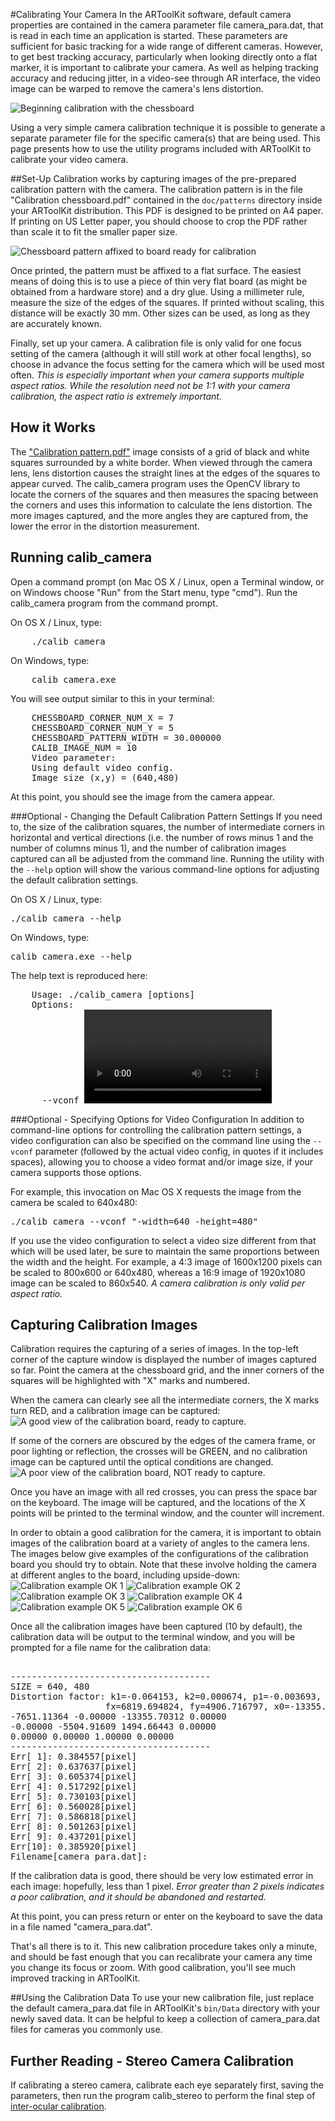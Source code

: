#Calibrating Your Camera
In the ARToolKit software, default camera properties are contained in the camera parameter file camera_para.dat, that is read in each time an application is started. These parameters are sufficient for basic tracking for a wide range of different cameras. However, to get best tracking accuracy, particularly when looking directly onto a flat marker, it is important to calibrate your camera. As well as helping tracking accuracy and reducing jitter, in a video-see through AR interface, the video image can be warped to remove the camera's lens distortion.

![Beginning calibration with the chessboard][Beginning_calibration_with_the_chessboard]

Using a very simple camera calibration technique it is possible to generate a separate parameter file for the specific camera(s) that are being used. This page presents how to use the utility programs included with ARToolKit to calibrate your video camera.

##Set-Up
Calibration works by capturing images of the pre-prepared calibration pattern with the camera. The calibration pattern is in the file "Calibration chessboard.pdf" contained in the `doc/patterns` directory inside your ARToolKit distribution. This PDF is designed to be printed on A4 paper. If printing on US Letter paper, you should choose to crop the PDF rather than scale it to fit the smaller paper size.

![Chessboard pattern affixed to board ready for calibration][Chessboard_ready_for_calibration]

Once printed, the pattern must be affixed to a flat surface. The easiest means of doing this is to use a piece of thin very flat board (as might be obtained from a hardware store) and a dry glue. Using a millimeter rule, measure the size of the edges of the squares. If printed without scaling, this distance will be exactly 30 mm. Other sizes can be used, as long as they are accurately known.

Finally, set up your camera. A calibration file is only valid for one focus setting of the camera (although it will still work at other focal lengths), so choose in advance the focus setting for the camera which will be used most often. *This is especially important when your camera supports multiple aspect ratios. While the resolution need not be 1:1 with your camera calibration, the aspect ratio is extremely important.*

## How it Works
The ["Calibration pattern.pdf"][2] image consists of a grid of black and white squares surrounded by a white border. When viewed through the camera lens, lens distortion causes the straight lines at the edges of the squares to appear curved. The calib_camera program uses the OpenCV library to locate the corners of the squares and then measures the spacing between the corners and uses this information to calculate the lens distortion. The more images captured, and the more angles they are captured from, the lower the error in the distortion measurement.

## Running calib_camera
Open a command prompt (on Mac OS X / Linux, open a Terminal window, or on Windows choose "Run" from the Start menu, type "cmd"). Run the calib_camera program from the command prompt.

On OS X / Linux, type:
<pre>
    ./calib_camera
</pre>

On Windows, type:
<pre>
    calib_camera.exe
</pre>

You will see output similar to this in your terminal:
<pre>
    CHESSBOARD_CORNER_NUM_X = 7
    CHESSBOARD_CORNER_NUM_Y = 5
    CHESSBOARD_PATTERN_WIDTH = 30.000000
    CALIB_IMAGE_NUM = 10
    Video parameter:
    Using default video config.
    Image size (x,y) = (640,480)
</pre>

At this point, you should see the image from the camera appear.

###Optional - Changing the Default Calibration Pattern Settings
If you need to, the size of the calibration squares, the number of intermediate corners in horizontal and vertical directions (i.e. the number of rows minus 1 and the number of columns minus 1), and the number of calibration images captured can all be adjusted from the command line. Running the utility with the `--help` option will show the various command-line options for adjusting the default calibration settings.

On OS X / Linux, type:
<pre>
./calib_camera --help
</pre>

On Windows, type:
<pre>
calib_camera.exe --help
</pre>

The help text is reproduced here:
<pre>
    Usage: ./calib_camera [options]
    Options:
      --vconf <video parameter for the camera>
      -cornerx=n: specify the number of corners on chessboard in X direction.
      -cornery=n: specify the number of corners on chessboard in Y direction.
      -imagenum=n: specify the number of images captured for calibration.
      -pattwidth=n: specify the square width in the chessbaord.
      -h -help --help: show this message
</pre>

###Optional - Specifying Options for Video Configuration
In addition to command-line options for controlling the calibration pattern settings, a video configuration can also be specified on the command line using the `--vconf` parameter (followed by the actual video config, in quotes if it includes spaces), allowing you to choose a video format and/or image size, if your camera supports those options.

For example, this invocation on Mac OS X requests the image from the camera be scaled to 640x480:
<pre>
./calib_camera --vconf "-width=640 -height=480"
</pre>

If you use the video configuration to select a video size different from that which will be used later, be sure to maintain the same proportions between the width and the height. For example, a 4:3 image of 1600x1200 pixels can be scaled to 800x600 or 640x480, whereas a 16:9 image of 1920x1080 image can be scaled to 860x540. *A camera calibration is only valid per aspect ratio.*

## Capturing Calibration Images
Calibration requires the capturing of a series of images. In the top-left corner of the capture window is displayed the number of images captured so far. Point the camera at the chessboard grid, and the inner corners of the squares will be highlighted with "X" marks and numbered.

When the camera can clearly see all the intermediate corners, the X marks turn RED, and a calibration image can be captured:
![A good view of the calibration board, ready to capture.][Calibration_example_OK_1]

If some of the corners are obscured by the edges of the camera frame, or poor lighting or reflection, the crosses will be GREEN, and no calibration image can be captured until the optical conditions are changed.
![A poor view of the calibration board, NOT ready to capture.][Calibration_example_not_OK]

Once you have an image with all red crosses, you can press the space bar on the keyboard. The image will be captured, and the locations of the X points will be printed to the terminal window, and the counter will increment.

In order to obtain a good calibration for the camera, it is important to obtain images of the calibration board at a variety of angles to the camera lens. The images below give examples of the configurations of the calibration board you should try to obtain. Note that these involve holding the camera at different angles to the board, including upside-down:
![Calibration example OK 1][example OK 1]
![Calibration example OK 2][example OK 2]
![Calibration example OK 3][example OK 3]
![Calibration example OK 4][example OK 4]
![Calibration example OK 5][example OK 5]
![Calibration example OK 6][example OK 6]

Once all the calibration images have been captured (10 by default), the calibration data will be output to the terminal window, and you will be prompted for a file name for the calibration data:

<pre>

--------------------------------------
SIZE = 640, 480
Distortion factor: k1=-0.064153, k2=0.000674, p1=-0.003693, p2=-0.011219
                  fx=6819.694824, fy=4906.716797, x0=-13355.703125, y0=1494.664429, s=-0.891334
-7651.11364 -0.00000 -13355.70312 0.00000
-0.00000 -5504.91609 1494.66443 0.00000
0.00000 0.00000 1.00000 0.00000
--------------------------------------
Err[ 1]: 0.384557[pixel]
Err[ 2]: 0.637637[pixel]
Err[ 3]: 0.605374[pixel]
Err[ 4]: 0.517292[pixel]
Err[ 5]: 0.730103[pixel]
Err[ 6]: 0.560028[pixel]
Err[ 7]: 0.586818[pixel]
Err[ 8]: 0.501263[pixel]
Err[ 9]: 0.437201[pixel]
Err[10]: 0.385920[pixel]
Filename[camera_para.dat]:
</pre>

If the calibration data is good, there should be very low estimated error in each image: hopefully, less than 1 pixel. *Error greater than 2 pixels indicates a poor calibration, and it should be abandoned and restarted.*

At this point, you can press return or enter on the keyboard to save the data in a file named "camera_para.dat".

That's all there is to it. This new calibration procedure takes only a minute, and should be fast enough that you can recalibrate your camera any time you change its focus or zoom. With good calibration, you'll see much improved tracking in ARToolKit.

##Using the Calibration Data
To use your new calibration file, just replace the default camera_para.dat file in ARToolKit's `bin/Data` directory with your newly saved data. It can be helpful to keep a collection of camera_para.dat files for cameras you commonly use.

## Further Reading - Stereo Camera Calibration
If calibrating a stereo camera, calibrate each eye separately first, saving the parameters, then run the program calib_stereo to perform the final step of [inter-ocular calibration][3].

[2]: /Calibration_chessboard.pdf
[3]: 8_Advanced_Topics:config_camera_stereo_tracking

[Beginning_calibration_with_the_chessboard]: :beginning_calibration_with_the_chessboard_1.jpg
[Chessboard_ready_for_calibration]: :chessboard_ready_for_calibration_1.jpg
[Calibration_example_OK_1]: :calibration_example_ok_1_1.jpg
[Calibration_example_not_OK]: :calibration_example_not_ok_1.jpg
[example OK 1]: :calibration_example_ok_1_1.jpg
[example OK 2]: :calibration_example_ok_2_1.jpg
[example OK 3]: :calibration_example_ok_3_1.jpg
[example OK 4]: :calibration_example_ok_4_1.jpg
[example OK 5]: :calibration_example_ok_5_1.jpg
[example OK 6]: :calibration_example_ok_6_1.jpg
